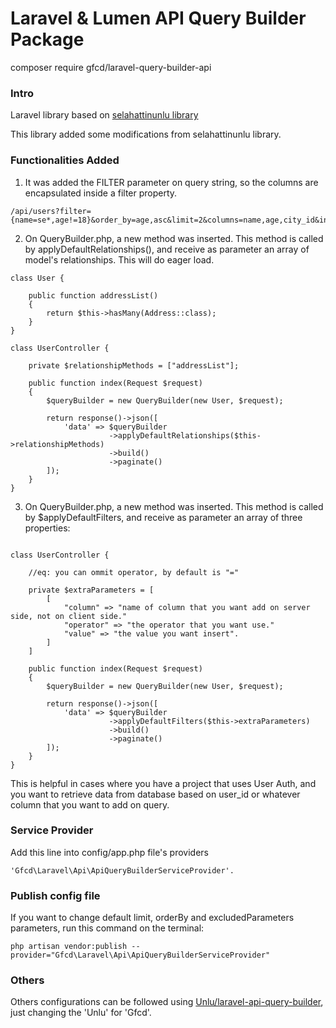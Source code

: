 # Laravel & Lumen API Query Builder Package

composer require gfcd/laravel-query-builder-api

### Intro

Laravel library based on [selahattinunlu library](https://github.com/selahattinunlu/laravel-api-query-builder.)

This library added some modifications from selahattinunlu library.

### Functionalities Added

1. It was added the FILTER parameter on query string, so the columns are encapsulated inside a filter property.

```
/api/users?filter={name=se*,age!=18}&order_by=age,asc&limit=2&columns=name,age,city_id&includes=city
```

2. On QueryBuilder.php, a new method was inserted. This method is called by applyDefaultRelationships(), and receive as parameter an array of model's relationships. This will do eager load.

```
class User {
    
    public function addressList()
    {
        return $this->hasMany(Address::class);
    }
}
```

```
class UserController {

    private $relationshipMethods = ["addressList"];

    public function index(Request $request)
    {
        $queryBuilder = new QueryBuilder(new User, $request);
    
        return response()->json([
            'data' => $queryBuilder
                      ->applyDefaultRelationships($this->relationshipMethods)
                      ->build()
                      ->paginate()
        ]);
    }
}
```

3. On QueryBuilder.php, a new method was inserted. This method is called by $applyDefaultFilters, and receive as parameter an array of three properties:

```

class UserController {

    //eq: you can ommit operator, by default is "=" 

    private $extraParameters = [
        [
            "column" => "name of column that you want add on server side, not on client side."
            "operator" => "the operator that you want use."
            "value" => "the value you want insert".
        ]
    ]

    public function index(Request $request)
    {
        $queryBuilder = new QueryBuilder(new User, $request);
    
        return response()->json([
            'data' => $queryBuilder
                      ->applyDefaultFilters($this->extraParameters)
                      ->build()
                      ->paginate()
        ]);
    }
}
```

This is helpful in cases where you have a project that uses User Auth, and you want to retrieve data from database based on user_id or whatever column that 
you want to add on query.


### Service Provider
Add this line into config/app.php file's providers

```
'Gfcd\Laravel\Api\ApiQueryBuilderServiceProvider'.
```

### Publish config file

If you want to change default limit, orderBy and excludedParameters parameters, run this command on the terminal:

```
php artisan vendor:publish --provider="Gfcd\Laravel\Api\ApiQueryBuilderServiceProvider"
```

### Others

Others configurations can be followed using [Unlu/laravel-api-query-builder](https://github.com/selahattinunlu/laravel-api-query-builder), just changing the 'Unlu' for 'Gfcd'.
